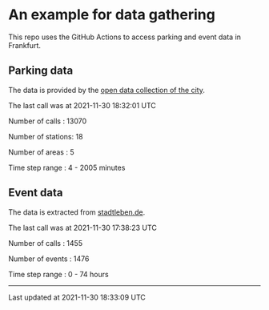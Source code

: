 # An example for data gathering

This repo uses the GitHub Actions to access parking and event data in Frankfurt.

## Parking data
The data is provided by the [open data collection of the city](https://www.offenedaten.frankfurt.de/).

The last call was at 2021-11-30 18:32:01 UTC

Number of calls   : 13070

Number of stations:    18

Number of areas   :     5

Time step range   :     4 -  2005 minutes


## Event data
The data is extracted from [stadtleben.de](https://stadtleben.de/frankfurt/).

The last call was at 2021-11-30 17:38:23 UTC

Number of calls   : 1455

Number of events  : 1476

Time step range   :    0 -   74 hours


----

Last updated at 2021-11-30 18:33:09 UTC
